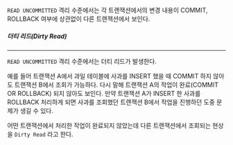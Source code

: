 `READ UNCOMMITTED` 격리 수준에서는 각 트랜잭션에서의 변경 내용이 COMMIT, ROLLBACK 여부에 상관없이 다른 트랜잭션에서 보인다.

##### 더티 리드(Dirty Read)
---
`READ UNCOMMITTED` 격리 수준에서는 더티 리드가 발생한다.

예를 들어 트랜잭션 A에서 과일 테이블에 사과를 INSERT 했을 때 COMMIT 하지 않아도 트랜잭션 B에서 조회가 가능하다. 다시 말해 트랜잭션 A의 작업이 완료(COMMIT OR ROLLBACK) 되지 않아도 보인다. 만약 트랜잭션 A가 INSERT 한 사과를 ROLLBACK 처리하게 되면 사과를 조회했던 트랜잭션 B에서 작업을 진행하던 도중 문제가 생길 수 있다.

어떤 트랜잭션에서 처리한 작업이 완료되지 않았는데 다른 트랜잭션에서 조회되는 현상을 `Dirty Read` 라고 한다.